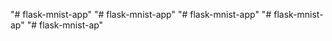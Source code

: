 "# flask-mnist-app" 
"# flask-mnist-app" 
"# flask-mnist-app" 
"# flask-mnist-ap" 
"# flask-mnist-ap" 
